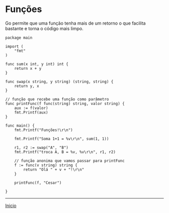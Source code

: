 # Funções

Go permite que uma função tenha mais de um retorno o que facilita bastante e torna o código mais limpo.

```
package main

import (
	"fmt"
)

func sum(x int, y int) int {
	return x + y
}

func swap(x string, y string) (string, string) {
	return y, x
}

// função que recebe uma função como parâmetro
func printFunc(f func(string) string, valor string) {
	aux := f(valor)
	fmt.Printf(aux)
}

func main() {
	fmt.Printf("Funções!\r\n")

	fmt.Printf("Soma 1+1 = %v\r\n", sum(1, 1))

	r1, r2 := swap("A", "B")
	fmt.Printf("troca A, B = %v, %v\r\n", r1, r2)

	// função anonima que vamos passar para printFunc
	f := func(v string) string {
		return "Olá " + v + "!\r\n"
	}

	printFunc(f, "Cesar")

}
```

---
[Inicio](README.md)
